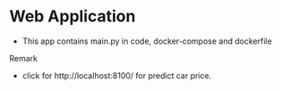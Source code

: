 # Web Application
- This app contains main.py in code, docker-compose and dockerfile
 
 Remark
 - click for http://localhost:8100/ for predict car price.

